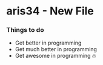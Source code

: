 # aris34 - New File

### Things to do
- Get better in programming
- Get much better in programming
- Get awesome in programming :fire: